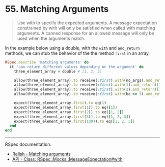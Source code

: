 # 55. Matching Arguments

> Use with to specify the expected arguments. A message expectation constrained by with will only be satisfied when called with matching arguments. A canned response for an allowed message will only be used when the arguments match.

In the example below using a double, with the `with` and `and_return` methods, we can stub the behavior of the the method `first` in an array.

```ruby
RSpec.describe 'matching arguments' do
  it 'can return different values depending on the argument' do
    three_element_array = double # [1, 2, 3]

    allow(three_element_array).to receive(:first).with(no_args).and_return(1)
    allow(three_element_array).to receive(:first).with(1).and_return([1])
    allow(three_element_array).to receive(:first).with(2).and_return([1, 2])
    allow(three_element_array).to receive(:first).with(be >= 3).and_return([1, 2, 3])

    expect(three_element_array.first).to eq(1)
    expect(three_element_array.first(1)).to eq([1])
    expect(three_element_array.first(2)).to eq([1, 2])
    expect(three_element_array.first(3)).to eq([1, 2, 3])
    expect(three_element_array.first(100)).to eq([1, 2, 3])
  end
end
```

---

RSpec documentation:

- [Relish - Matching arguments](https://relishapp.com/rspec/rspec-mocks/v/3-12/docs/setting-constraints/matching-arguments)
- [API - Class: RSpec::Mocks::MessageExpectation#with](https://rubydoc.info/gems/rspec-mocks/RSpec/Mocks/MessageExpectation#with-instance_method)
